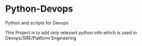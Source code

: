 # Python-Devops
Python and scripts for Devops

This Project is to add only relevant python info which is used in Devops/SRE/Platform Engineering
